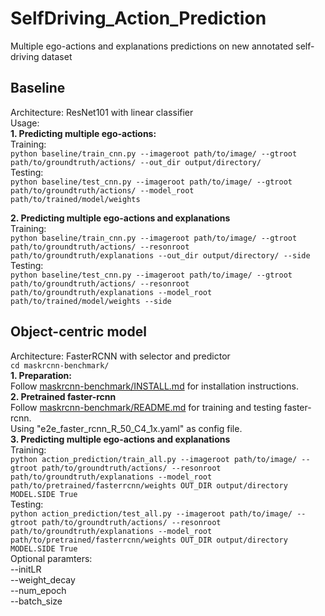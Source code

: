 # SelfDriving_Action_Prediction
Multiple ego-actions and explanations predictions on new annotated self-driving dataset

## Baseline
Architecture: ResNet101 with linear classifier  
Usage:  
**1. Predicting multiple ego-actions:**  
Training:  
```python baseline/train_cnn.py --imageroot path/to/image/ --gtroot path/to/groundtruth/actions/ --out_dir output/directory/```  
Testing:  
```python baseline/test_cnn.py --imageroot path/to/image/ --gtroot path/to/groundtruth/actions/ --model_root path/to/trained/model/weights```  

**2. Predicting multiple ego-actions and explanations**  
Training:  
```python baseline/train_cnn.py --imageroot path/to/image/ --gtroot path/to/groundtruth/actions/ --resonroot path/to/groundtruth/explanations --out_dir output/directory/ --side```  
Testing:  
```python baseline/test_cnn.py --imageroot path/to/image/ --gtroot path/to/groundtruth/actions/ --resonroot path/to/groundtruth/explanations --model_root path/to/trained/model/weights --side```  


## Object-centric model  
Architecture: FasterRCNN with selector and predictor  
```cd maskrcnn-benchmark/```  
**1. Preparation:**  
Follow [maskrcnn-benchmark/INSTALL.md](maskrcnn-benchmark/INSTALL.md) for installation instructions.  
**2. Pretrained faster-rcnn**  
Follow [maskrcnn-benchmark/README.md](maskrcnn-benchmark/README.md) for training and testing faster-rcnn.  
Using "e2e_faster_rcnn_R_50_C4_1x.yaml" as config file.  
**3. Predicting multiple ego-actions and explanations**  
Training:  
```python action_prediction/train_all.py --imageroot path/to/image/ --gtroot path/to/groundtruth/actions/ --resonroot path/to/groundtruth/explanations --model_root path/to/pretrained/fasterrcnn/weights OUT_DIR output/directory MODEL.SIDE True```  
Testing:  
```python action_prediction/test_all.py --imageroot path/to/image/ --gtroot path/to/groundtruth/actions/ --resonroot path/to/groundtruth/explanations --model_root path/to/pretrained/fasterrcnn/weights OUT_DIR output/directory MODEL.SIDE True```  
Optional paramters:  
  --initLR  
  --weight_decay  
  --num_epoch  
  --batch_size  
